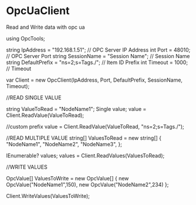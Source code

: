 # OpcUaClient
Read and Write data with opc ua

using OpcTools;


string IpAddress = "192.168.1.51";          // OPC Server IP Address
int Port = 48010;                           // OPC Server Port
string SessionName = "Session Name";        // Session Name
string DefaultPrefix = "ns=2;s=Tags./";     // Item ID Prefix
int Timeout = 1000;                         // Timeout

var Client = new OpcClient(IpAddress, Port, DefaultPrefix, SessionName, Timeout);


//READ SINGLE VALUE

string ValueToRead = "NodeName1";
Single value;
value = Client.ReadValue<Single>(ValueToRead);

//custom prefix
value = Client.ReadValue<Single>(ValueToRead, "ns=2;s=Tags./");


//READ MULTIPLE VALUE
string[] ValuesToRead = new string[]
{
    "NodeName1",
    "NodeName2",
    "NodeName3",
};

IEnumerable<Single>? values;
values = Client.ReadValues<Single>(ValuesToRead);


//WRITE VALUES

OpcValue[] ValuesToWrite = new OpcValue[]
{
    new OpcValue("NodeName1",150),
    new OpcValue("NodeName2",234)
};

Client.WriteValues(ValuesToWrite);





